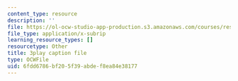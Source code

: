 ```yaml
---
content_type: resource
description: ''
file: https://ol-ocw-studio-app-production.s3.amazonaws.com/courses/res-18-009-learn-differential-equations-up-close-with-gilbert-strang-and-cleve-moler-fall-2015/6fdd6786bf205f39abdef8ea84e38177_Q_f1vRLAENA.vtt
file_type: application/x-subrip
learning_resource_types: []
resourcetype: Other
title: 3play caption file
type: OCWFile
uid: 6fdd6786-bf20-5f39-abde-f8ea84e38177
---
```

